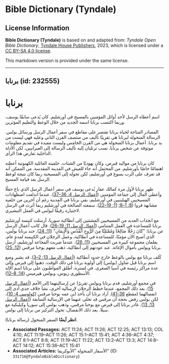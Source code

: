# Bible Dictionary (Tyndale)

## License Information

**Bible Dictionary (Tyndale)** is based on and adapted from: _Tyndale Open Bible Dictionary_, [Tyndale House Publishers](https://tyndaleopenresources.com/), 2023, which is licensed under a [CC BY-SA 4.0 license](https://creativecommons.org/licenses/by-sa/4.0/legalcode.en).

This markdown version is provided under the same license.



--------------------------------

## برنابا (id: 232555)

برنابا
======

اسم أعطاه الرسل لأحد أوائل المؤمنين بالمسيح في أورشليم. كان يُدعى سابقًا يوسف، وربما اكتسب برنابا اسمه الجديد من خلال الوعظ والتعليم المؤثرين.

المصادر المتاحة لحياة برنابا تقتصر على مقاطع في سفر أعمال الرسل ورسائل بولس. الرسالة المنحولة لبرنابا هي تقريبًا تأليف من منتصف القرن الثاني وعليه فهي ليست من يد برنابا. أعمال برنابا المنحولة هي من القرن الخامس وليست مفيدة في تقديم معلومات موثوقة عن شخص برنابا. نسب ترتليان إليه تأليف الرسالة إلى العبرانيين، لكن الأدلة الداخلية تعارض هذا الرأي.

كان برنابا من مواليد قبرص، وكان يهوديًا من الشتات. خلفيته العائلية الكهنوتية أعطته اهتمامًا خاصًا بأورشليم. من المحتمل أنه جاء للعيش في المدينة المقدسة. من الممكن أنه قد تعرف على الرب يسوع في أورشليم، لكن تحوله إلى المسيحية ربما كان نتيجة لوعظ الرسل بعد قيامة المسيح.

ظهر برنابا لأول مرة كمالك عقار يُدعى يوسف في سفر أعمال الرسل الذي باع حقلًا وأعطى المال إلى جماعة المؤمنين ([أعمال الرسل 4: 36–37](https://ref.ly/Acts4:36-Acts4:37)). عندما اندلعت اضطهادات المسيحيين الهيلينيين في أورشليم، بقي برنابا في المدينة رغم أن آخرين من خلفية مشابهة فروا ([8: 1–8؛](https://ref.ly/Acts8:1-Acts8:8) [11: 19–22](https://ref.ly/Acts11:19-Acts11:22)). سمعته الصالحة في أورشليم ربما أثرت في الرسل لاختياره رفيقًا لبولس في العمل التبشيري.

مع انجذاب العديد من المسيحيين المشتتين إلى أنطاكية سوريا، أرسلت كنيسة أورشليم برنابا للمساعدة في العمل المتنامي ([أعمال الرسل 11: 19–26](https://ref.ly/Acts11:19-Acts11:26)). قال كاتب أعمال الرسل عن برنابا: "كَانَ رَجُلًا صَالِحًا وَمُمْتَلِئًا مِنَ ٱلرُّوحِ ٱلْقُدُسِ وَٱلْإِيمَانِ" ([11: 24](https://ref.ly/Acts11:24)). جند برنابا بولس، الذي أصبح الآن مؤمنًا، للمساعدة في أنطاكية، وعمل الرجلان في الكنيسة لمدة عام، يعلمان مجموعة كبيرة من المسيحيين ([11: 26](https://ref.ly/Acts11:26)). عندما ضربت المجاعة أورشليم، أُرسل برنابا وبولس بأموال الإغاثة. عند عودتهم إلى أنطاكية، ذهب معهم يوحنا مرقس ([12: 25](https://ref.ly/Acts12:25)).

كُلف برنابا مع بولس بالوعظ خارج حدود أنطاكية ([أعمال الرسل 13: 2–3](https://ref.ly/Acts13:2-Acts13:3)). قد يشير وضع اسم برنابا قبل شاول (بولس) إلى أولوية برنابا في ذلك الوقت. ذهبوا إلى قبرص وإلى عدة مراكز رئيسة في آسيا الصغرى. في لسترة، أطلق المواطنون على برنابا اسم الإله الأسطوري زيوس، وبولس هيرميس ([14: 8–12](https://ref.ly/Acts14:8-Acts14:12)).

في مجمع أورشليم، قدم برنابا وبولس تقريرًا عن إرساليتهما إلى الأمم ([أعمال الرسل 15](https://ref.ly/Acts15:1-Acts15:41)). بعد ذلك المجمع، عندما خطط الرجلان لإرسالية أخرى، نشأ خلاف جدي أدى إلى انفصالهما (مقطع [36–41](https://ref.ly/Acts15:36-Acts15:41)). أراد برنابا أن يأخذ ابن عمه يوحنا مرقس ([كولوسي 4: 10](https://ref.ly/Col4:10))، لكن بولس رفض بحجة أن مرقس قد تخلى عنهما في الإرسالية السابقة ([أعمال الرسل 13: 13](https://ref.ly/Acts13:13)). غادر برنابا إلى قبرص مع يوحنا مرقس، وذهب بولس إلى سوريا وكيليكية مع سيلا. بعد ذلك الانفصال، تحول التركيز من برنابا إلى بولس.

**انظر أيضًا** السفر المنحول (رسالة برنابا).

* **Associated Passages:** ACT 11:24; ACT 11:26; ACT 12:25; ACT 13:13; COL 4:10; ACT 11:19–ACT 11:26; ACT 15:1–ACT 15:41; ACT 4:36–ACT 4:37; ACT 8:1–ACT 8:8; ACT 11:19–ACT 11:22; ACT 13:2–ACT 13:3; ACT 14:8–ACT 14:12; ACT 15:36–ACT 15:41
* **Associated Articles:** الأسفار المنحولة "الأبوكريفا" (ID: `331716@TyndaleBibleDictionary`)

